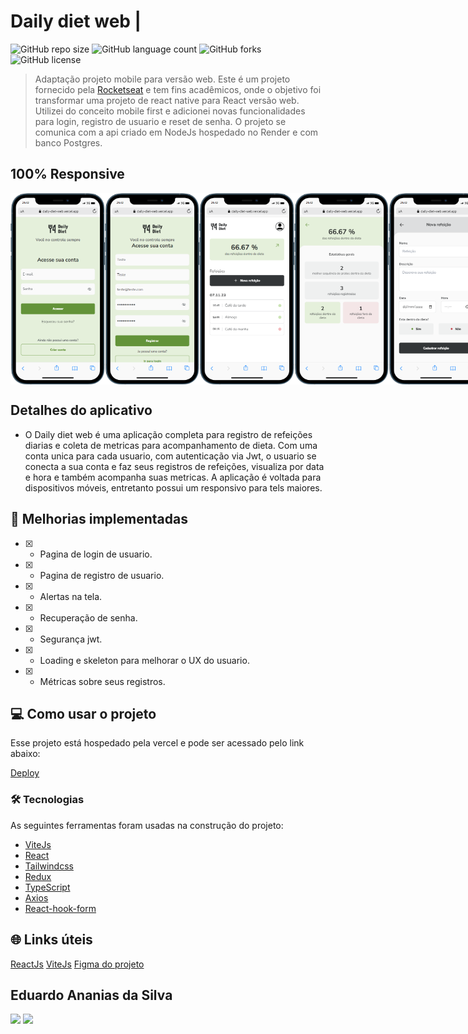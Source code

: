 # Daily diet web |

![GitHub repo size](https://img.shields.io/github/repo-size/Du-devBR/daily-diet-web)
![GitHub language count](https://img.shields.io/github/languages/count/Du-devBR/daily-diet-web)
![GitHub forks](https://img.shields.io/github/forks/Du-devBR/daily-diet-web)
![GitHub license](https://img.shields.io/github/license/Du-devBR/daily-diet-web)

> Adaptação projeto mobile para versão web. Este é um projeto fornecido pela [Rocketseat](http://app.ropcketseat.com.br) e tem fins acadêmicos, onde o objetivo foi transformar uma projeto de react native para React versão web. Utilizei do conceito mobile first e adicionei novas funcionalidades para login, registro de usuario e reset de senha. O projeto se comunica com a api criado em NodeJs hospedado no Render e com banco Postgres.


## 100% Responsive

<div
  style="width:100%; display:flex; gap:16px, flex-wrap: wrap"
>
<img src="./src/assets//screenPictures//login.png" width="30%">
<img src="./src/assets//screenPictures//register.png" width="30%">
<img src="./src/assets//screenPictures//home.png" width="30%">
<img src="./src/assets//screenPictures//metrics.png" width="30%">
<img src="./src/assets//screenPictures//regiterMeal.png" width="30%">
<img src="./src/assets//screenPictures//detail.png" width="30%">

</div>

## Detalhes do aplicativo

- O Daily diet web é uma aplicação completa para registro de refeições diarias e coleta de metricas para acompanhamento de dieta. Com uma conta unica para cada usuario, com autenticação via Jwt, o usuario se conecta a sua conta e faz seus registros de refeições, visualiza por data e hora e também acompanha suas metricas.
A aplicação é voltada para dispositivos móveis, entretanto possui um responsivo para tels maiores.

## 🚀 Melhorias implementadas

- [x] - Pagina de login de usuario.
- [x] - Pagina de registro de usuario.
- [x] - Alertas na tela.
- [x] - Recuperação de senha.
- [x] - Segurança jwt.
- [x] - Loading e skeleton para melhorar o UX do usuario.
- [x] - Métricas sobre seus registros.

## 💻 Como usar o projeto

Esse projeto está hospedado pela vercel e pode ser acessado pelo link abaixo:

[Deploy](https://daily-diet-web.vercel.app/login)

### 🛠 Tecnologias

As seguintes ferramentas foram usadas na construção do projeto:

- [ViteJs](https://vitejs.dev/)
- [React](https://pt-br.reactjs.org/)
- [Tailwindcss](https://tailwindcss.com/)
- [Redux](https://redux.js.org/i)
- [TypeScript](https://www.typescriptlang.org/)
- [Axios](https://axios-http.com/ptbr/docs/intro)
- [React-hook-form](https://react-hook-form.com/)


## 🌐 Links úteis

[ReactJs](https://react.dev/)
[ViteJs](https://vitejs.dev/)
[Figma do projeto](<https://www.figma.com/file/vSWmpP1whR65EDNj9Rtnh7/Daily-Diet-%E2%80%A2-Desafio-React-Native-(Community)-(Copy)?type=design&node-id=0-1&mode=design&t=tHho3uX7gQJhamgI-0>)

## Eduardo Ananias da Silva

[<img src="https://img.shields.io/badge/linkedin-%230077B5.svg?&style=for-the-badge&logo=linkedin&logoColor=white" />](https://www.linkedin.com/in/eduardo-ananias-29a53048/)
[<img src=" https://img.shields.io/badge/GitHub-100000?style=for-the-badge&logo=github&logoColor=white" />](https://github.com/Du-devBR)
